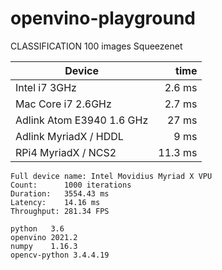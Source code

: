 # openvino-playground


CLASSIFICATION 100 images 
Squeezenet

| Device | time |
| -------------------------- | ----: | 
| Intel i7 3GHz  | 2.6 ms |
| Mac Core i7 2.6GHz  | 2.7 ms |
| Adlink Atom E3940 1.6 GHz | 27 ms |
| Adlink MyriadX / HDDL | 9 ms |
| RPi4 MyriadX / NCS2 | 11.3 ms |

```
Full device name: Intel Movidius Myriad X VPU
Count:      1000 iterations
Duration:   3554.43 ms
Latency:    14.16 ms
Throughput: 281.34 FPS

python   3.6
openvino 2021.2
numpy    1.16.3
opencv-python 3.4.4.19


```




